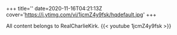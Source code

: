 +++
title=''
date=2020-11-16T04:21:13Z
cover='https://i.ytimg.com/vi/1jcmZ4y9fsk/hqdefault.jpg'
+++

All content belongs to RealCharlieKirk.
{{< youtube 1jcmZ4y9fsk >}}
